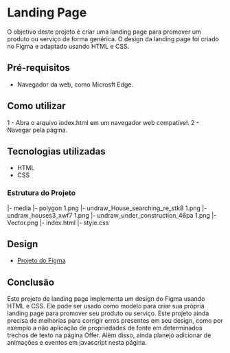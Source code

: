 # Landing Page

O objetivo deste projeto é criar uma landing page para promover um produto ou serviço de forma genérica. O design da landing page foi criado no Figma e adaptado usando HTML e CSS.

## Pré-requisitos

* Navegador da web, como Microsft Edge.

## Como utilizar

1 - Abra o arquivo index.html em um navegador web compatível.
2 - Navegar pela página.

## Tecnologias utilizadas

- HTML
- CSS

### Estrutura do Projeto
|- media
    |- polygon 1.png
    |- undraw_House_searching_re_stk8 1.png
    |- undraw_houses3_xwf7 1.png
    |- undraw_under_construction_46pa 1.png
    |- Vector.png
|- index.html
|- style.css
## Design
* [Projeto do Figma](https://www.figma.com/file/URjuuyvCmqAZFOA3LQE5Z8/landing-page-(Community)?node-id=0%3A1&t=6pGtqBbdUtpPBSiG-1)
## Conclusão
Este projeto de landing page implementa um design do Figma usando HTML e CSS. Ele pode ser usado como modelo para criar sua própria landing page para promover seu produto ou serviço. Este projeto ainda precisa de melhorias para corrigir erros presentes em seu design, como por exemplo a não aplicação de propriedades de fonte em determinados trechos de texto na página Offer. Alèm disso, ainda planejo adicionar de animações e eventos em javascript nesta página.
